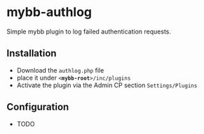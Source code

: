# mybb-authlog

Simple mybb plugin to log failed authentication requests.

## Installation

- Download the `authlog.php` file
- place it under `<`**`mybb-root`**`>/inc/plugins`
- Activate the plugin via the Admin CP section `Settings/Plugins`

## Configuration

- TODO
